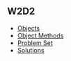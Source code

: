 ## W2D2

+ [Objects][objects]
+ [Object Methods][object-methods]
+ [Problem Set][problems-w2d2]
+ [Solutions][solutions-w2d2]


[objects]: ./notes/objects.md
[object-methods]: ./notes/object_methods.md
[problems-w2d2]: ./problems/problem_set.md
[solutions-w2d2]: ./problems/solution.js
